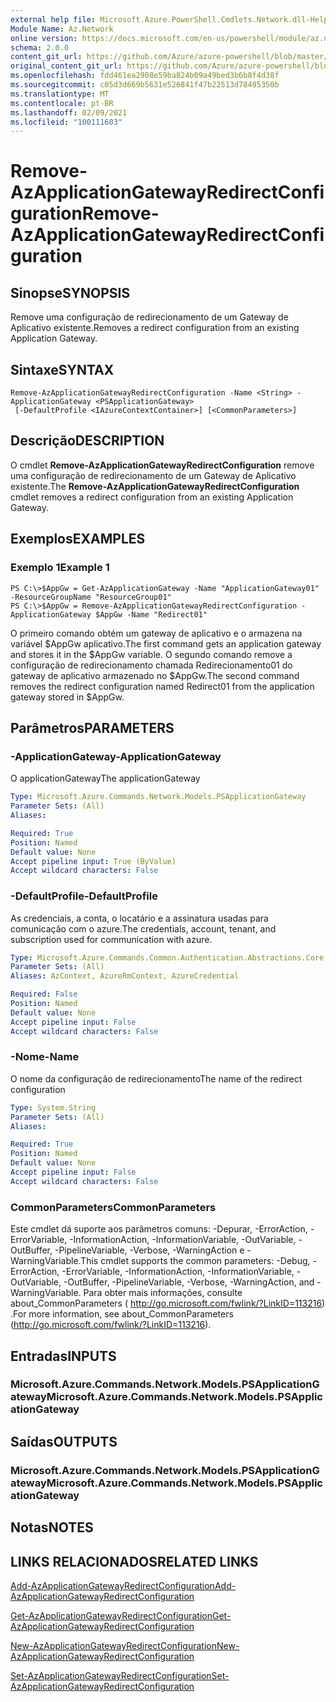 ```yaml
---
external help file: Microsoft.Azure.PowerShell.Cmdlets.Network.dll-Help.xml
Module Name: Az.Network
online version: https://docs.microsoft.com/en-us/powershell/module/az.network/remove-azapplicationgatewayredirectconfiguration
schema: 2.0.0
content_git_url: https://github.com/Azure/azure-powershell/blob/master/src/Network/Network/help/Remove-AzApplicationGatewayRedirectConfiguration.md
original_content_git_url: https://github.com/Azure/azure-powershell/blob/master/src/Network/Network/help/Remove-AzApplicationGatewayRedirectConfiguration.md
ms.openlocfilehash: fdd461ea2908e59ba824b09a49bed3b6b8f4d38f
ms.sourcegitcommit: c05d3d669b5631e526841f47b22513d78495350b
ms.translationtype: MT
ms.contentlocale: pt-BR
ms.lasthandoff: 02/09/2021
ms.locfileid: "100111603"
---
```

# <span data-ttu-id="e2b8f-101">Remove-AzApplicationGatewayRedirectConfiguration</span><span class="sxs-lookup"><span data-stu-id="e2b8f-101">Remove-AzApplicationGatewayRedirectConfiguration</span></span>

## <span data-ttu-id="e2b8f-102">Sinopse</span><span class="sxs-lookup"><span data-stu-id="e2b8f-102">SYNOPSIS</span></span>
<span data-ttu-id="e2b8f-103">Remove uma configuração de redirecionamento de um Gateway de Aplicativo existente.</span><span class="sxs-lookup"><span data-stu-id="e2b8f-103">Removes a redirect configuration from an existing Application Gateway.</span></span>

## <span data-ttu-id="e2b8f-104">Sintaxe</span><span class="sxs-lookup"><span data-stu-id="e2b8f-104">SYNTAX</span></span>

```
Remove-AzApplicationGatewayRedirectConfiguration -Name <String> -ApplicationGateway <PSApplicationGateway>
 [-DefaultProfile <IAzureContextContainer>] [<CommonParameters>]
```

## <span data-ttu-id="e2b8f-105">Descrição</span><span class="sxs-lookup"><span data-stu-id="e2b8f-105">DESCRIPTION</span></span>
<span data-ttu-id="e2b8f-106">O cmdlet **Remove-AzApplicationGatewayRedirectConfiguration** remove uma configuração de redirecionamento de um Gateway de Aplicativo existente.</span><span class="sxs-lookup"><span data-stu-id="e2b8f-106">The **Remove-AzApplicationGatewayRedirectConfiguration** cmdlet removes a redirect configuration from an existing Application Gateway.</span></span>

## <span data-ttu-id="e2b8f-107">Exemplos</span><span class="sxs-lookup"><span data-stu-id="e2b8f-107">EXAMPLES</span></span>

### <span data-ttu-id="e2b8f-108">Exemplo 1</span><span class="sxs-lookup"><span data-stu-id="e2b8f-108">Example 1</span></span>
```
PS C:\>$AppGw = Get-AzApplicationGateway -Name "ApplicationGateway01" -ResourceGroupName "ResourceGroup01"
PS C:\>$AppGw = Remove-AzApplicationGatewayRedirectConfiguration -ApplicationGateway $AppGw -Name "Redirect01"
```

<span data-ttu-id="e2b8f-109">O primeiro comando obtém um gateway de aplicativo e o armazena na variável $AppGw aplicativo.</span><span class="sxs-lookup"><span data-stu-id="e2b8f-109">The first command gets an application gateway and stores it in the $AppGw variable.</span></span>
<span data-ttu-id="e2b8f-110">O segundo comando remove a configuração de redirecionamento chamada Redirecionamento01 do gateway de aplicativo armazenado no $AppGw.</span><span class="sxs-lookup"><span data-stu-id="e2b8f-110">The second command removes the redirect configuration named Redirect01 from the application gateway stored in $AppGw.</span></span>

## <span data-ttu-id="e2b8f-111">Parâmetros</span><span class="sxs-lookup"><span data-stu-id="e2b8f-111">PARAMETERS</span></span>

### <span data-ttu-id="e2b8f-112">-ApplicationGateway</span><span class="sxs-lookup"><span data-stu-id="e2b8f-112">-ApplicationGateway</span></span>
<span data-ttu-id="e2b8f-113">O applicationGateway</span><span class="sxs-lookup"><span data-stu-id="e2b8f-113">The applicationGateway</span></span>

```yaml
Type: Microsoft.Azure.Commands.Network.Models.PSApplicationGateway
Parameter Sets: (All)
Aliases:

Required: True
Position: Named
Default value: None
Accept pipeline input: True (ByValue)
Accept wildcard characters: False
```

### <span data-ttu-id="e2b8f-114">-DefaultProfile</span><span class="sxs-lookup"><span data-stu-id="e2b8f-114">-DefaultProfile</span></span>
<span data-ttu-id="e2b8f-115">As credenciais, a conta, o locatário e a assinatura usadas para comunicação com o azure.</span><span class="sxs-lookup"><span data-stu-id="e2b8f-115">The credentials, account, tenant, and subscription used for communication with azure.</span></span>

```yaml
Type: Microsoft.Azure.Commands.Common.Authentication.Abstractions.Core.IAzureContextContainer
Parameter Sets: (All)
Aliases: AzContext, AzureRmContext, AzureCredential

Required: False
Position: Named
Default value: None
Accept pipeline input: False
Accept wildcard characters: False
```

### <span data-ttu-id="e2b8f-116">-Nome</span><span class="sxs-lookup"><span data-stu-id="e2b8f-116">-Name</span></span>
<span data-ttu-id="e2b8f-117">O nome da configuração de redirecionamento</span><span class="sxs-lookup"><span data-stu-id="e2b8f-117">The name of the redirect configuration</span></span>

```yaml
Type: System.String
Parameter Sets: (All)
Aliases:

Required: True
Position: Named
Default value: None
Accept pipeline input: False
Accept wildcard characters: False
```

### <span data-ttu-id="e2b8f-118">CommonParameters</span><span class="sxs-lookup"><span data-stu-id="e2b8f-118">CommonParameters</span></span>
<span data-ttu-id="e2b8f-119">Este cmdlet dá suporte aos parâmetros comuns: -Depurar, -ErrorAction, -ErrorVariable, -InformationAction, -InformationVariable, -OutVariable, -OutBuffer, -PipelineVariable, -Verbose, -WarningAction e -WarningVariable.</span><span class="sxs-lookup"><span data-stu-id="e2b8f-119">This cmdlet supports the common parameters: -Debug, -ErrorAction, -ErrorVariable, -InformationAction, -InformationVariable, -OutVariable, -OutBuffer, -PipelineVariable, -Verbose, -WarningAction, and -WarningVariable.</span></span> <span data-ttu-id="e2b8f-120">Para obter mais informações, consulte about_CommonParameters ( http://go.microsoft.com/fwlink/?LinkID=113216) .</span><span class="sxs-lookup"><span data-stu-id="e2b8f-120">For more information, see about_CommonParameters (http://go.microsoft.com/fwlink/?LinkID=113216).</span></span>

## <span data-ttu-id="e2b8f-121">Entradas</span><span class="sxs-lookup"><span data-stu-id="e2b8f-121">INPUTS</span></span>

### <span data-ttu-id="e2b8f-122">Microsoft.Azure.Commands.Network.Models.PSApplicationGateway</span><span class="sxs-lookup"><span data-stu-id="e2b8f-122">Microsoft.Azure.Commands.Network.Models.PSApplicationGateway</span></span>

## <span data-ttu-id="e2b8f-123">Saídas</span><span class="sxs-lookup"><span data-stu-id="e2b8f-123">OUTPUTS</span></span>

### <span data-ttu-id="e2b8f-124">Microsoft.Azure.Commands.Network.Models.PSApplicationGateway</span><span class="sxs-lookup"><span data-stu-id="e2b8f-124">Microsoft.Azure.Commands.Network.Models.PSApplicationGateway</span></span>

## <span data-ttu-id="e2b8f-125">Notas</span><span class="sxs-lookup"><span data-stu-id="e2b8f-125">NOTES</span></span>

## <span data-ttu-id="e2b8f-126">LINKS RELACIONADOS</span><span class="sxs-lookup"><span data-stu-id="e2b8f-126">RELATED LINKS</span></span>

[<span data-ttu-id="e2b8f-127">Add-AzApplicationGatewayRedirectConfiguration</span><span class="sxs-lookup"><span data-stu-id="e2b8f-127">Add-AzApplicationGatewayRedirectConfiguration</span></span>](./Add-AzApplicationGatewayRedirectConfiguration.md)

[<span data-ttu-id="e2b8f-128">Get-AzApplicationGatewayRedirectConfiguration</span><span class="sxs-lookup"><span data-stu-id="e2b8f-128">Get-AzApplicationGatewayRedirectConfiguration</span></span>](./Get-AzApplicationGatewayRedirectConfiguration.md)

[<span data-ttu-id="e2b8f-129">New-AzApplicationGatewayRedirectConfiguration</span><span class="sxs-lookup"><span data-stu-id="e2b8f-129">New-AzApplicationGatewayRedirectConfiguration</span></span>](./New-AzApplicationGatewayRedirectConfiguration.md)

[<span data-ttu-id="e2b8f-130">Set-AzApplicationGatewayRedirectConfiguration</span><span class="sxs-lookup"><span data-stu-id="e2b8f-130">Set-AzApplicationGatewayRedirectConfiguration</span></span>](./Set-AzApplicationGatewayRedirectConfiguration.md)
